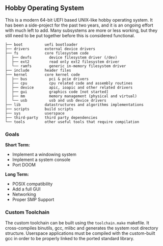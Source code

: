 ## Hobby Operating System

This is a modern 64-bit UEFI based UNIX-like hobby operating system. It has been a side-project
for the past two years, and it is an ongoing effort with much left to add. Many subsystems are 
more or less working, but they still need to be put together before this is considered functional.

```
├── boot          uefi bootloader
├── drivers       external device drivers
├── fs            core filesystem code
│  ├── devfs        device filesystem driver (/dev)
│  ├── ext2         read only ext2 filesystem driver
│  └── ramfs        generic in-memory filesystem driver 
├── include       header files
├── kernel        core kernel code
│  ├── bus          pci & pcie drivers
│  ├── cpu          cpu related code and assembly routines
│  ├── device       apic, ioapic and other related drivers
│  ├── gui          graphics code [not started]
│  ├── mm           memory management (physical and virtual)
│  └── usb          usb and usb device drivers
├── lib           datastructures and algorithms implementations
├── scripts       build scripts
├── sys           userspace
├── third-party   third party dependencies
└── tools         other useful tools that require compilation 
``` 

### Goals

**Short Term:**
- Implement a windowing system
- Implement a system console
- Port DOOM

**Long Term:**
- POSIX compatibility
- Add a full GUI
- Networking
- Proper SMP Support

### Custom Toolchain

The custom toolchain can be built using the `toolchain.make` makefile.
It cross-compiles binutils, gcc, mlibc and generates the system root
directory structure. Userspace applications must be compiled with the
custom-built gcc in order to be properly linked to the ported standard 
library.

